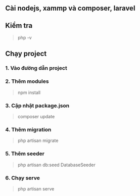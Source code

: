 ## Cài nodejs, xammp và composer, laravel
## Kiểm tra 
> php -v
## Chạy project
### 1. Vào đường dẫn project
### 2. Thêm modules
> npm install
### 3. Cập nhật package.json
> composer update
### 4. Thêm migration 
> php artisan migrate
### 5. Thêm seeder
>php artisan db:seed DatabaseSeeder
### 6. Chạy serve
> php artisan serve


